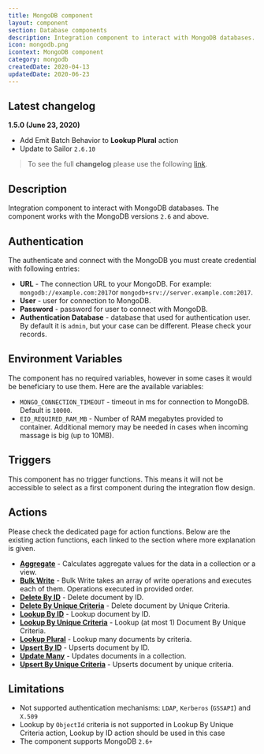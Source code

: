 ```yaml
---
title: MongoDB component
layout: component
section: Database components
description: Integration component to interact with MongoDB databases.
icon: mongodb.png
icontext: MongoDB component
category: mongodb
createdDate: 2020-04-13
updatedDate: 2020-06-23
---
```


## Latest changelog

**1.5.0 (June 23, 2020)**

* Add Emit Batch Behavior to **Lookup Plural** action
* Update to Sailor `2.6.10`
> To see the full **changelog** please use the following [link](changelog).

## Description

Integration component to interact with MongoDB databases. The component works with
the MongoDB versions `2.6` and above.

## Authentication

The authenticate and connect with the MongoDB you must create credential with
following entries:

*   **URL** - The connection URL to your MongoDB. For example: `mongodb://example.com:2017`or `mongodb+srv://server.example.com:2017`.
*   **User** - user for connection to MongoDB.
*   **Password** - password for user to connect with MongoDB.
*   **Authentication Database** - database that used for authentication user. By default it is `admin`, but your case can be different. Please check your records.

## Environment Variables

The component has no required variables, however in some cases it would be beneficiary
to use them. Here are the available variables:

*   `MONGO_CONNECTION_TIMEOUT` - timeout in ms for connection to MongoDB. Default is `10000`.
*   `EIO_REQUIRED_RAM_MB` - Number of RAM megabytes provided to container. Additional memory may be needed in cases when incoming massage is big (up to 10MB).

## Triggers

This component has no trigger functions. This means it will not be accessible to
select as a first component during the integration flow design.

## Actions

Please check the dedicated page for action functions. Below are the existing
action functions, each linked to the section where more explanation is given.

*   **[Aggregate](actions#aggregate)** - Calculates aggregate values for the data in a collection or a view.
*   **[Bulk Write](actions#bulk-write)** - Bulk Write takes an array of write operations and executes each of them. Operations executed in provided order.
*   **[Delete By ID](actions#delete-by-id)** - Delete document by ID.
*   **[Delete By Unique Criteria](actions#delete-by-unique-criteria)** - Delete document by Unique Criteria.
*   **[Lookup By ID](actions#lookup-by-id)** -  Lookup document by ID.
*   **[Lookup By Unique Criteria](actions#lookup-by-unique-criteria)** - Lookup (at most 1) Document By Unique Criteria.
*   **[Lookup Plural](actions#lookup-plural)** - Lookup many documents by criteria.
*   **[Upsert By ID](actions#upsert-by-id)** - Upserts document by ID.
*   **[Update Many](actions#update-many)** - Updates documents in a collection.
*   **[Upsert By Unique Criteria](actions#upsert-by-unique-criteria)** - Upserts document by unique criteria.

## Limitations

*   Not supported authentication mechanisms: `LDAP`, `Kerberos` (`GSSAPI`) and `X.509`
*   Lookup by `ObjectId` criteria is not supported in Lookup By Unique Criteria action, Lookup by ID action should be used in this case
*   The component supports MongoDB `2.6+`
